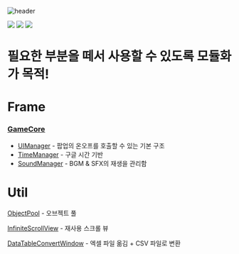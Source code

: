 ![header](https://capsule-render.vercel.app/api?type=Rect&color=auto&height=300&section=header&text=Base%20FrameWork&fontSize=90)


<img src="https://img.shields.io/badge/unity-FFFFFF?style=for-the-badge&logo=unity&logoColor=black"/> <img src="https://img.shields.io/badge/C%23-239120?style=for-the-badge&logo=c-sharp&logoColor=white"/>  <img src="https://img.shields.io/badge/visual%20studio-%235C2D91.svg?&style=for-the-badge&logo=visual%20studio&logoColor=white" />

# 필요한 부분을 떼서 사용할 수 있도록 모듈화가 목적!

# Frame

### [GameCore](https://github.com/hbhdy/HSS_FrameWork/blob/master/DefaultFrameWork_HSS/Assets/Scripts/GameCore.cs)
- [UIManager](https://github.com/hbhdy/HSS_FrameWork/blob/master/DefaultFrameWork_HSS/Assets/Scripts/Manager/UIManager.cs) -  팝업의 온오프를 호출할 수 있는 기본 구조
- [TimeManager](https://github.com/hbhdy/HSS_FrameWork/blob/master/DefaultFrameWork_HSS/Assets/Scripts/Manager/TimeManager.cs) - 구글 시간 기반
- [SoundManager](https://github.com/hbhdy/HSS_FrameWork/blob/master/DefaultFrameWork_HSS/Assets/Scripts/Manager/SoundManager.cs) - BGM & SFX의 재생을 관리함


# Util
[ObjectPool](https://github.com/hbhdy/HSS_FrameWork/blob/master/DefaultFrameWork_HSS/Assets/Scripts/Utillity/ObjectPool.cs) - 오브젝트 풀

[InfiniteScrollView](https://github.com/hbhdy/HSS_FrameWork/blob/master/DefaultFrameWork_HSS/Assets/Scripts/Utillity/InfiniteScrollView.cs) - 재사용 스크롤 뷰 

[DataTableConvertWindow](https://github.com/hbhdy/HSS_FrameWork/blob/master/DefaultFrameWork_HSS/Assets/Scripts/Utillity/CSV/Editor/DataTableConvertWindow.cs) - 엑셀 파일 옮김 + CSV 파일로 변환 
